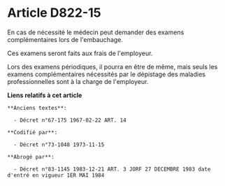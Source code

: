 # Article D822-15

En cas de nécessité le médecin peut demander des examens complémentaires lors de l'embauchage.

Ces examens seront faits aux frais de l'employeur.

Lors des examens périodiques, il pourra en être de même, mais seuls les examens complémentaires nécessités par le dépistage
des maladies professionnelles sont à la charge de l'employeur.

**Liens relatifs à cet article**

	**Anciens textes**:

	  - Décret n°67-175 1967-02-22 ART. 14

	**Codifié par**:

	  - Décret n°73-1048 1973-11-15

	**Abrogé par**:

	  - Décret n°83-1145 1983-12-21 ART. 3 JORF 27 DECEMBRE 1983 date d'entré en vigueur 1ER MAI 1984
